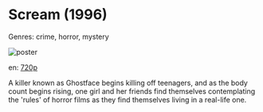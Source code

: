 # Scream (1996)

Genres: crime, horror, mystery

![poster](http://image.tmdb.org/t/p/w500/ewi7gYW22t8T3piRvrXO73GlzuL.jpg)

en:
  [720p](magnet:?xt=urn:btih:F17E8CDF5BED026E7EF08CCCB111C0CA7AC67B88&tr=udp://glotorrents.pw:6969/announce&tr=udp://tracker.opentrackr.org:1337/announce&tr=udp://torrent.gresille.org:80/announce&tr=udp://tracker.openbittorrent.com:80&tr=udp://tracker.coppersurfer.tk:6969&tr=udp://tracker.leechers-paradise.org:6969&tr=udp://p4p.arenabg.ch:1337&tr=udp://tracker.internetwarriors.net:1337)
  


A killer known as Ghostface begins killing off teenagers, and as the body count begins rising, one girl and her friends find themselves contemplating the 'rules' of horror films as they find themselves living in a real-life one.